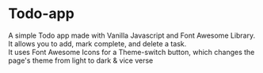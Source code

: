 # Todo-app
A simple Todo app made with Vanilla Javascript and Font Awesome Library.<br>It allows you to add, mark complete, and delete a task.<br>It uses Font Awesome Icons for a Theme-switch button, which changes the page's theme from light to dark & vice verse

